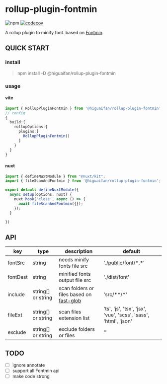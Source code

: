 # rollup-plugin-fontmin

![npm](https://img.shields.io/npm/v/@higuaifan/rollup-plugin-fontmin?color=%23c50315&style=flat-square)
[![codecov](https://codecov.io/gh/higuaifan/rollup-plugin-fontmin/branch/master/graph/badge.svg?token=41338I1T1D)](https://codecov.io/gh/higuaifan/rollup-plugin-fontmin)

A rollup plugin to minify font. based on [Fontmin](https://github.com/ecomfe/fontmin).

## QUICK START

### install

> npm install -D @higuaifan/rollup-plugin-fontmin

### usage

#### vite

```typescript
import { RollupPluginFontmin } from '@higuaifan/rollup-plugin-fontmin';
// config
{
  build:{
    rollupOptions:{
      plugins:[
        RollupPluginFontmin()
      ]
    }
  }
}
```

#### nuxt 

```typescript
import { defineNuxtModule } from "@nuxt/kit";
import { fileScanAndFontmin } from '@higuaifan/rollup-plugin-fontmin';

export default defineNuxtModule({
  async setup(options, nuxt) {
    nuxt.hook('close', async () => {
      await fileScanAndFontmin({});
    });
  }

})

```

## API

| key      | type               | description                                                                     | default                                                         |
|----------|--------------------|---------------------------------------------------------------------------------|-----------------------------------------------------------------|
| fontSrc  | string             | needs minify fonts file src                                                     | './public/font/\*.*'                                            |
| fontDest | string             | minified fonts output file src                                                  | './dist/font'                                                   |
| include  | string[] or string | scan folders or files based on [fast-glob](https://github.com/mrmlnc/fast-glob) | 'src/**/*'                                                      |
| fileExt  | string[] or string | scan files extension list                                                       | 'ts', 'js', 'tsx', 'jsx', 'vue', 'scss', 'sass', 'html', 'json' |
| exclude  | string[] or string | exclude folders or files                                                        | ''                                                              |

## TODO

- [ ] ignore annotate
- [ ] support all Fontmin api
- [ ] make code strong
